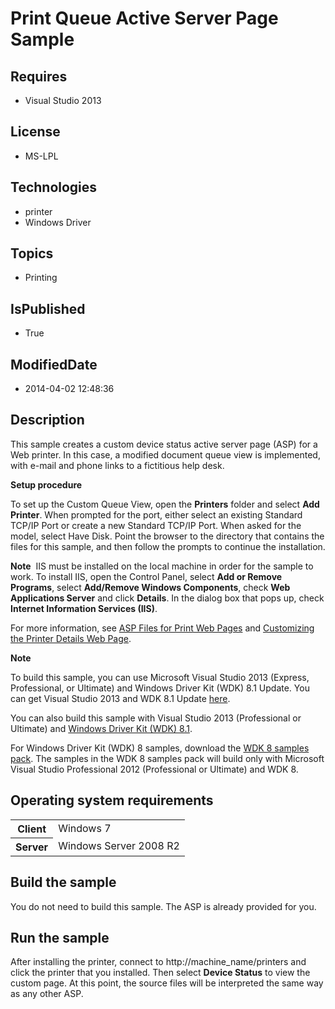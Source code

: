 # Print Queue Active Server Page Sample
## Requires
* Visual Studio 2013
## License
* MS-LPL
## Technologies
* printer
* Windows Driver
## Topics
* Printing
## IsPublished
* True
## ModifiedDate
* 2014-04-02 12:48:36
## Description

<div id="mainSection">
<p>This sample creates a custom device status active server page (ASP) for a Web printer. In this case, a modified document queue view is implemented, with e-mail and phone links to a fictitious help desk.
</p>
<p><b>Setup procedure</b> </p>
<p>To set up the Custom Queue View, open the <b>Printers</b> folder and select <b>
Add Printer</b>. When prompted for the port, either select an existing Standard TCP/IP Port or create a new Standard TCP/IP Port. When asked for the model, select Have Disk. Point the browser to the directory that contains the files for this sample, and then
 follow the prompts to continue the installation.</p>
<p class="note"><b>Note</b>&nbsp;&nbsp;IIS must be installed on the local machine in order for the sample to work. To install IIS, open the Control Panel, select
<b>Add or Remove Programs</b>, select <b>Add/Remove Windows Components</b>, check
<b>Web Applications Server</b> and click <b>Details</b>. In the dialog box that pops up, check
<b>Internet Information Services (IIS)</b>.</p>
<p>For more information, see <a href="http://msdn.microsoft.com/en-us/library/windows/hardware/ff545056(v=vs.85).aspx">
ASP Files for Print Web Pages</a> and <a href="http://msdn.microsoft.com/en-us/library/windows/hardware/ff547320(v=vs.85).aspx">
Customizing the Printer Details Web Page</a>.</p>
<p class="note"><b>Note</b>&nbsp;&nbsp;</p>
<p class="note">To build this sample, you can use Microsoft Visual Studio&nbsp;2013 (Express, Professional, or Ultimate) and Windows Driver Kit (WDK)&nbsp;8.1 Update. You can get Visual Studio&nbsp;2013 and WDK&nbsp;8.1 Update
<a href="http://go.microsoft.com/fwlink/p/?LInkID=239721">here</a>.</p>
<p class="note">You can also build this sample with Visual Studio&nbsp;2013 (Professional or Ultimate) and
<a href="http://go.microsoft.com/fwlink/p/?LInkID=391348">Windows Driver Kit (WDK)&nbsp;8.1</a>.</p>
<p class="note">For Windows Driver Kit (WDK)&nbsp;8 samples, download the <a href=" http://go.microsoft.com/fwlink/?LinkId=317090">
WDK&nbsp;8 samples pack</a>. The samples in the WDK&nbsp;8 samples pack will build only with Microsoft Visual Studio Professional&nbsp;2012 (Professional or Ultimate) and WDK&nbsp;8.</p>
<p></p>
<h2>Operating system requirements</h2>
<table>
<tbody>
<tr>
<th>Client</th>
<td><dt>Windows&nbsp;7 </dt></td>
</tr>
<tr>
<th>Server</th>
<td><dt>Windows Server&nbsp;2008&nbsp;R2 </dt></td>
</tr>
</tbody>
</table>
<h2>Build the sample</h2>
<p>You do not need to build this sample. The ASP is already provided for you.</p>
<h2>Run the sample</h2>
<p>After installing the printer, connect to http://machine_name/printers and click the printer that you installed. Then select
<b>Device Status</b> to view the custom page. At this point, the source files will be interpreted the same way as any other ASP.</p>
</div>

